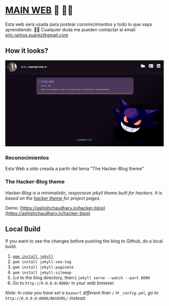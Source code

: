 
# [MAIN WEB](ericsuarez.github.io) 🎂 🐱‍🚀

Esta web será usada para postear conomicimientos y todo lo que vaya aprendiendo. 🐱‍👤
Cualquier duda me pueden contactar al email eric.ramos.suarez@gmail.com



## How it looks?

![Web](_readme/layout.jpg)


### Reconocimientos

Esta Web a sido creada a partir del tema "The Hacker-Blog theme" 

### The Hacker-Blog theme

*Hacker-Blog is a minimalistic, responsive jekyll theme built for hackers. It is based on the [hacker theme](https://github.com/pages-themes/hacker) for project pages.*

Demo: [https://ashishchaudhary.in/hacker-blog](https://ashishchaudhary.in/hacker-blog)


## Local Build

If you want to see the changes before pushing the blog to Github, do a local build.

1. [`gem install jekyll`](https://jekyllrb.com/docs/installation/#install-with-rubygems)
2. `gem install jekyll-seo-tag`
3. `gem install jekyll-paginate`
4. `gem install jekyll-sitemap`
5. (`cd` to the blog directory, then:) `jekyll serve --watch --port 8000`
6. Go to `http://0.0.0.0:8000/` in your web browser.

*Note: In case you have set a `baseurl` different than `/` in `_config.yml`, go to `http://0.0.0.0:8000/BASEURL/` instead.*

